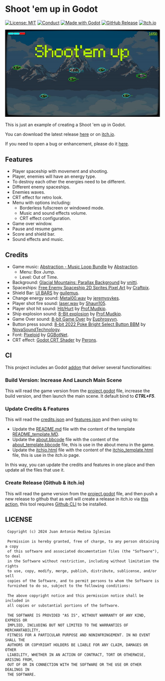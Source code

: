 # Shoot 'em up in Godot
[![License: MIT](https://img.shields.io/badge/License-MIT-478CBF.svg?style=for-the-badge)](https://opensource.org/licenses/MIT)
[![Conduct](https://img.shields.io/badge/Conduct-Covenat%202.0-478CBF.svg?style=for-the-badge)](https://www.contributor-covenant.org/version/2/0/code_of_conduct/)
[![Made with Godot](https://img.shields.io/badge/GODOT-4.3-478CBF?style=for-the-badge&logo=godot%20engine&logoColor=white)](https://godotengine.org)
[![GitHub Release](https://img.shields.io/github/v/release/juan-medina/godot-shootem-up.svg?style=for-the-badge&color=478CBF&label=Last%20game%20release)](https://github.com/juan-medina/godot-shootem-up/releases/latest)
[![Itch.io](https://img.shields.io/badge/itch.io-478CBF.svg?style=for-the-badge&logo=itch.io&logoColor=white)](https://juanmedina.itch.io/godot-shoot-em-up)

<p align="center">
	<img src="media/game_small.jpg" alt="Game Screenshot">
</p>

This is just an example of creating a Shoot 'em up in Godot.

You can download the latest release [here](https://github.com/juan-medina/godot-shootem-up/releases/latest) or on [itch.io](https://juanmedina.itch.io/godot-shoot-em-up).

If you need to open a bug or enhancement, please do it [here](https://github.com/juan-medina/godot-shootem-up/issues/new/choose).

## Features

- Player spaceship with movement and shooting.
- Player, enemies will have an energy type.
- To destroy each other the energies need to be different.
- Different enemy spaceships.
- Enemies waves.
- CRT effect for retro look.
- Menu with options including:
    - Borderless fullscreen or windowed mode.
    - Music and sound effects volume.
    - CRT effect configuration.
- Game over window.
- Pause and resume game.
- Score and shield bar.
- Sound effects and music.


## Credits

- Game music: [Abstraction - Music Loop Bundle](https://tallbeard.itch.io/music-loop-bundle) by [Abstraction](https://abstractionmusic.com).
    - Menu: Box Jump.
    - Level: Out of Time.
- Background: [Glacial Mountains: Parallax Background](https://vnitti.itch.io/glacial-mountains-parallax-background) by [vnitti](https://vnitti.itch.io/).
- Spaceships: [Free Enemy Spaceship 2D Sprites Pixel Art](https://free-game-assets.itch.io/free-enemy-spaceship-2d-sprites-pixel-art) by [Craftpix](https://craftpix.net/).
- Shield Bar: [UI BARS](https://guilemus.itch.io/ui-bars) by [guilemus](https://guilemus.itch.io/).
- Change energy sound: [Metal00.wav](https://freesound.org/people/jeremysykes/sounds/341254/) by [jeremysykes](https://freesound.org/people/jeremysykes/).
- Player shot fire sound: [laser.wav](https://freesound.org/people/Shaun105/sounds/268168) by [Shaun105](https://freesound.org/people/Shaun105/).
- Player shot hit sound: [Hit/Hurt](https://freesound.org/people/Prof.Mudkip/sounds/398957/) by [Prof.Mudkip](https://freesound.org/people/Prof.Mudkip/).
- Ship explosion sound: [8-Bit explosion](https://freesound.org/people/Prof.Mudkip/sounds/386862/) by [Prof.Mudkip](https://freesound.org/people/Prof.Mudkip/).
- Game Over sound: [8-bit Game Over](https://freesound.org/people/Euphrosyyn/sounds/442127/) by [Euphrosyyn](https://freesound.org/people/Euphrosyyn/).
- Button press sound: [8-bit 2022 Poke Bright Select Button BBM](https://freesound.org/people/NovaSoundTechnology/sounds/653049/) by [NovaSoundTechnology](https://freesound.org/people/NovaSoundTechnology/).
- Font: [Pixeloid](https://www.fontspace.com/pixeloid-font-f69232) by [GGBotNet](https://www.fontspace.com/ggbotnet).
- CRT effect: [Godot CRT Shader](https://perons.itch.io/godot-crt-shader) by [Perons](https://perons.itch.io/).


## CI
This project includes an Godot [addon](addons/ci_tools/) that deliver several functionalities:

### Build Version: Increase And Launch Main Scene

This will read the game version from the [project.godot](project.godot) file, increase the build version, and then launch the main scene. It default bind to ***CTRL+F5***.

### Update Credits & Features

This will read the [credits.json](resources/credits/credits.json) and [features.json](resources/credits/features.json) and then using to:

 - Update the [README.md](README.md) file with the content of the template [README_template.MD](resources/credits/README_template.MD).
 - Update the [about.bbcode](resources/credits/about.bbcode) file with the content of the [about_template.bbcode](resources/credits/about_template.bbcode) file, this is use in the about menu in the game.
- Update the [itchio.html](resources/credits/itchio.html) file with the content of the [itchio_template.html](resources/credits/itchio_template.html) file, this is use in the itch.io page.

In this way, you can update the credits and features in one place and then update all the files that use it.

### Create Release (Github & itch.io)

This will read the game version from the [project.godot](project.godot) file, and then push a new release to github that as well will create a release in itch.io via [this action](.github/workflows/release.yaml), this tool requires [Github CLI](https://cli.github.com/) to be installed.

## LICENSE
```
 Copyright (c) 2024 Juan Antonio Medina Iglesias

 Permission is hereby granted, free of charge, to any person obtaining a copy
 of this software and associated documentation files (the "Software"), to deal
 in the Software without restriction, including without limitation the rights
 to use, copy, modify, merge, publish, distribute, sublicense, and/or sell
 copies of the Software, and to permit persons to whom the Software is
 furnished to do so, subject to the following conditions:

 The above copyright notice and this permission notice shall be included in
 all copies or substantial portions of the Software.

 THE SOFTWARE IS PROVIDED "AS IS", WITHOUT WARRANTY OF ANY KIND, EXPRESS OR
 IMPLIED, INCLUDING BUT NOT LIMITED TO THE WARRANTIES OF MERCHANTABILITY,
 FITNESS FOR A PARTICULAR PURPOSE AND NONINFRINGEMENT. IN NO EVENT SHALL THE
 AUTHORS OR COPYRIGHT HOLDERS BE LIABLE FOR ANY CLAIM, DAMAGES OR OTHER
 LIABILITY, WHETHER IN AN ACTION OF CONTRACT, TORT OR OTHERWISE, ARISING FROM,
 OUT OF OR IN CONNECTION WITH THE SOFTWARE OR THE USE OR OTHER DEALINGS IN
 THE SOFTWARE.
```
